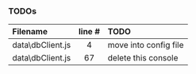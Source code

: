 ### TODOs
| Filename | line # | TODO
|:------|:------:|:------
| data\dbClient.js | 4 | move into config file
| data\dbClient.js | 67 | delete this console